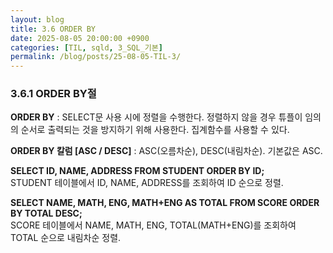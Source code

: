 ```yaml
---
layout: blog
title: 3.6 ORDER BY
date: 2025-08-05 20:00:00 +0900
categories: [TIL, sqld, 3_SQL_기본]
permalink: /blog/posts/25-08-05-TIL-3/
---
```


### 3.6.1 ORDER BY절

**ORDER BY** : SELECT문 사용 시에 정렬을 수행한다. 정렬하지 않을 경우 튜플이 임의의 순서로 출력되는 것을 방지하기 위해 사용한다. 집계함수를 사용할 수 있다.

**ORDER BY 칼럼 [ASC / DESC]** : ASC(오름차순), DESC(내림차순). 기본값은 ASC.

**SELECT ID, NAME, ADDRESS FROM STUDENT ORDER BY ID;**<br>
STUDENT 테이블에서 ID, NAME, ADDRESS를 조회하여 ID 순으로 정렬.

**SELECT NAME, MATH, ENG, MATH+ENG AS TOTAL FROM SCORE ORDER BY TOTAL DESC;**<br>
SCORE 테이블에서 NAME, MATH, ENG, TOTAL(MATH+ENG)를 조회하여 TOTAL 순으로 내림차순 정렬.
